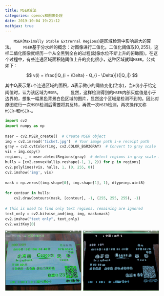 ```yaml
---
title: MSER算法
categories: opencv和图像处理
date: 2019-10-04 19:21:12
mathjax: true
---
```

&emsp;&emsp;`MSER`(`Maximally Stable Extrernal Regions`)是区域检测中影响最大的算法。<!--more-->
&emsp;&emsp;`MSER`基于分水岭的概念：对图像进行二值化，二值化阈值取$[0, 255]$，这样二值化图像就经历一个从全黑到全白的过程(就像水位不断上升的俯瞰图)。在这个过程中，有些连通区域面积随阈值上升的变化很小，这种区域就叫`MSER`。公式如下：

$$
v(i) = \frac{|Q_{i + \Delta} - Q_{i - \Delta}|}{|Q_i|}
$$

其中$Q_i$表示第`i`个连通区域的面积，$\Delta$表示微小的阈值变化(注水)，当$v(i)$小于给定阈值时，认为该区域为`MSER`。
&emsp;&emsp;显然，这样检测得到的`MSER`内部灰度值是小于边界的，想象一幅黑色背景白色区域的图片，显然这个区域是检测不到的。因此对原图进行一次`MSER`检测后需要将其反转，再做一次`MSER`检测，两次操作又称`MSER+`和`MSER-`。

``` python
import cv2
import numpy as np

mser = cv2.MSER_create()  # Create MSER object
img = cv2.imread('ticket.jpg')  # Your image path i-e receipt path
gray = cv2.cvtColor(img, cv2.COLOR_BGR2GRAY)  # Convert to gray scale
vis = img.copy()
regions, _ = mser.detectRegions(gray)  # detect regions in gray scale image
hulls = [cv2.convexHull(p.reshape(-1, 1, 2)) for p in regions]
cv2.polylines(vis, hulls, 1, (0, 255, 0))
cv2.imshow('img', vis)

mask = np.zeros((img.shape[0], img.shape[1], 1), dtype=np.uint8)

for contour in hulls:
    cv2.drawContours(mask, [contour], -1, (255, 255, 255), -1)

# this is used to find only text regions, remaining are ignored
text_only = cv2.bitwise_and(img, img, mask=mask)
cv2.imshow("text only", text_only)
cv2.waitKey(0)
```

<img src="./MSER算法/new_1.png">

<!-- <img src="./MSER算法/2.png" width=50%> -->